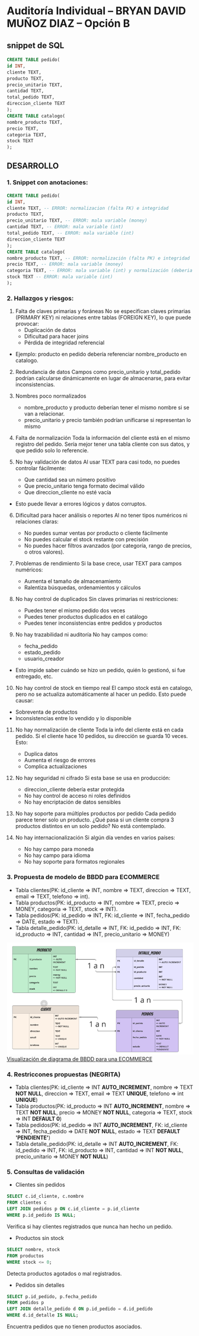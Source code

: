 # Auditoría Individual – BRYAN DAVID MUÑOZ DIAZ – Opción B
## snippet de SQL
```sql
CREATE TABLE pedido(
id INT,
cliente TEXT,
producto TEXT,
precio_unitario TEXT,
cantidad TEXT,
total_pedido TEXT,
direccion_cliente TEXT
);
CREATE TABLE catalogo(
nombre_producto TEXT,
precio TEXT,
categoria TEXT,
stock TEXT
);
```
## DESARROLLO

### 1. Snippet con anotaciones:
```sql
CREATE TABLE pedido(
id INT, 
cliente TEXT, -- ERROR: normalizacion (falta FK) e integridad
producto TEXT,
precio_unitario TEXT, -- ERROR: mala variable (money)
cantidad TEXT, -- ERROR: mala variable (int)
total_pedido TEXT, -- ERROR: mala variable (int)
direccion_cliente TEXT
);
CREATE TABLE catalogo(
nombre_producto TEXT, -- ERROR: normalización (falta PK) e integridad
precio TEXT, -- ERROR: mala variable (money)
categoria TEXT, -- ERROR: mala variable (int) y normalización (deberia ser un FK) e integridad
stock TEXT -- ERROR: mala variable (int)
);
```
### 2. Hallazgos y riesgos:

1. Falta de claves primarias y foráneas
No se especifican claves primarias (PRIMARY KEY) ni relaciones entre tablas (FOREIGN KEY), lo que puede provocar:
   - Duplicación de datos
   - Dificultad para hacer joins
   - Pérdida de integridad referencial
* Ejemplo: producto en pedido debería referenciar nombre_producto en catalogo.

2. Redundancia de datos
Campos como precio_unitario y total_pedido podrían calcularse dinámicamente en lugar de almacenarse, para evitar inconsistencias.

3. Nombres poco normalizados
   - nombre_producto y producto deberían tener el mismo nombre si se van a relacionar.
   - precio_unitario y precio también podrían unificarse si representan lo mismo

4. Falta de normalización
Toda la información del cliente está en el mismo registro del pedido. Sería mejor tener una tabla cliente con sus datos, y que pedido solo lo referencie.

5. No hay validación de datos
Al usar TEXT para casi todo, no puedes controlar fácilmente:
   - Que cantidad sea un número positivo
   - Que precio_unitario tenga formato decimal válido
   - Que direccion_cliente no esté vacía
* Esto puede llevar a errores lógicos y datos corruptos.

6. Dificultad para hacer análisis o reportes
Al no tener tipos numéricos ni relaciones claras:
   - No puedes sumar ventas por producto o cliente fácilmente
   - No puedes calcular el stock restante con precisión
   - No puedes hacer filtros avanzados (por categoría, rango de precios, o otros valores).

7. Problemas de rendimiento
Si la base crece, usar TEXT para campos numéricos:
   - Aumenta el tamaño de almacenamiento
   - Ralentiza búsquedas, ordenamientos y cálculos

8. No hay control de duplicados
Sin claves primarias ni restricciones:
   - Puedes tener el mismo pedido dos veces
   - Puedes tener productos duplicados en el catálogo
   - Puedes tener inconsistencias entre pedidos y productos

9. No hay trazabilidad ni auditoría
No hay campos como:
   - fecha_pedido
   - estado_pedido
   - usuario_creador
* Esto impide saber cuándo se hizo un pedido, quién lo gestionó, si fue entregado, etc.

10. No hay control de stock en tiempo real
El campo stock está en catalogo, pero no se actualiza automáticamente al hacer un pedido. Esto puede causar:
- Sobreventa de productos
- Inconsistencias entre lo vendido y lo disponible

11. No hay normalización de cliente
Toda la info del cliente está en cada pedido. Si el cliente hace 10 pedidos, su dirección se guarda 10 veces. Esto:
    - Duplica datos
    - Aumenta el riesgo de errores
    - Complica actualizaciones

12. No hay seguridad ni cifrado
Si esta base se usa en producción:
    - direccion_cliente debería estar protegida
    - No hay control de acceso ni roles definidos
    - No hay encriptación de datos sensibles

13. No hay soporte para múltiples productos por pedido
Cada pedido parece tener solo un producto. ¿Qué pasa si un cliente compra 3 productos distintos en un solo pedido? No está contemplado.

14. No hay internacionalización
Si algún día vendes en varios países:
    - No hay campo para moneda
    - No hay campo para idioma
    - No hay soporte para formatos regionales

### 3. Propuesta de modelo de BBDD para ECOMMERCE

* Tabla clientes(PK: id_cliente => INT, nombre => TEXT, direccion => TEXT, email => TEXT, telefono => int).
* Tabla productos(PK: id_producto => INT, nombre => TEXT, precio => MONEY, categoria => TEXT, stock => INT).
* Tabla pedidos(PK: id_pedido => INT, FK: id_cliente => INT, fecha_pedido => DATE, estado => TEXT).
* Tabla detalle_pedido(PK: id_detalle => INT, FK: id_pedido => INT, FK: id_producto => INT, cantidad => INT, precio_unitario => MONEY)

![diagrama de BBDD para una ECOMMERCE](img/BBDD_Ecommerce.png)
[Visualización de diagrama de BBDD para una ECOMMERCE](https://miro.com/app/board/uXjVJcsFXQE=/?moveToWidget=3458764638497930537&cot=14)

### 4. Restriccones propuestas (**NEGRITA**)
* Tabla clientes(PK: id_cliente => INT **AUTO_INCREMENT**, nombre => TEXT **NOT NULL**, direccion => TEXT, email => TEXT **UNIQUE**, telefono => int **UNIQUE**)
* Tabla productos(PK: id_producto => INT **AUTO_INCREMENT**, nombre => TEXT **NOT NULL**, precio => MONEY **NOT NULL**, categoria => TEXT, stock => INT **DEFAULT 0**)
* Tabla pedidos(PK: id_pedido => INT **AUTO_INCREMENT**, FK: id_cliente => INT, fecha_pedido => DATE **NOT NULL**, estado => TEXT **DEFAULT 'PENDIENTE'**)
* Tabla detalle_pedido(PK: id_detalle => INT **AUTO_INCREMENT**, FK: id_pedido => INT, FK: id_producto => INT, cantidad => INT **NOT NULL**, precio_unitario => MONEY **NOT NULL**)

### 5. Consultas de validación
* Clientes sin pedidos
```sql
SELECT c.id_cliente, c.nombre
FROM clientes c
LEFT JOIN pedidos p ON c.id_cliente = p.id_cliente
WHERE p.id_pedido IS NULL;
```

Verifica si hay clientes registrados que nunca han hecho un pedido.

* Productos sin stock
```sql
SELECT nombre, stock
FROM productos
WHERE stock <= 0;
```

Detecta productos agotados o mal registrados.

* Pedidos sin detalles
```sql
SELECT p.id_pedido, p.fecha_pedido
FROM pedidos p
LEFT JOIN detalle_pedido d ON p.id_pedido = d.id_pedido
WHERE d.id_detalle IS NULL;
```

Encuentra pedidos que no tienen productos asociados.
